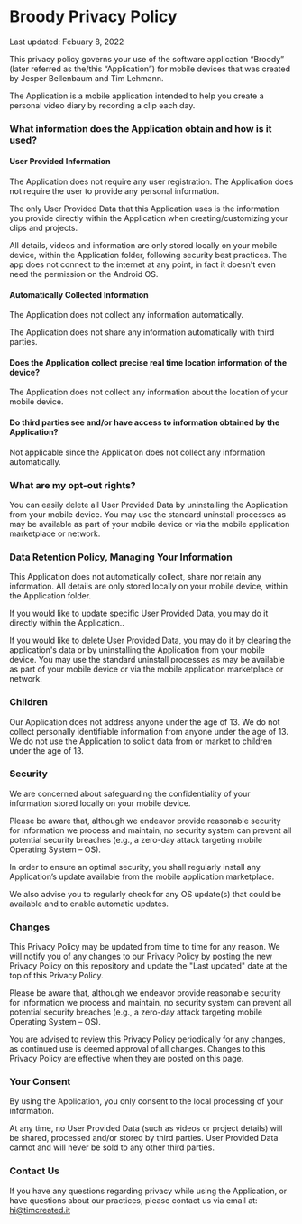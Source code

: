 # Broody Privacy Policy
Last updated: Febuary 8, 2022

This privacy policy governs your use of the software application “Broody” (later referred as the/this “Application”) for mobile devices that was created by Jesper Bellenbaum and Tim Lehmann.

The Application is a mobile application intended to help you create a personal video diary by recording a clip each day.

### What information does the Application obtain and how is it used?

#### User Provided Information

The Application does not require any user registration. The Application does not require the user to provide any personal information.

The only User Provided Data that this Application uses is the information you provide directly within the Application when creating/customizing your clips and projects.

All details, videos and information are only stored locally on your mobile device, within the Application folder, following security best practices.
The app does not connect to the internet at any point, in fact it doesn't even need the permission on the Android OS.

#### Automatically Collected Information

The Application does not collect any information automatically.

The Application does not share any information automatically with third parties.

#### Does the Application collect precise real time location information of the device?
The Application does not collect any information about the location of your mobile device.

#### Do third parties see and/or have access to information obtained by the Application?
Not applicable since the Application does not collect any information automatically.

### What are my opt-out rights?
You can easily delete all User Provided Data by uninstalling the Application from your mobile device. You may use the standard uninstall processes as may be available as part of your mobile device or via the mobile application marketplace or network.

### Data Retention Policy, Managing Your Information

This Application does not automatically collect, share nor retain any information. All details are only stored locally on your mobile device, within the Application folder.

If you would like to update specific User Provided Data, you may do it directly within the Application..

If you would like to delete User Provided Data, you may do it by clearing the application's data or by uninstalling the Application from your mobile device. You may use the standard uninstall processes as may be available as part of your mobile device or via the mobile application marketplace or network.

### Children

Our Application does not address anyone under the age of 13. We do not collect personally identifiable information from anyone under the age of 13. We do not use the Application to solicit data from or market to children under the age of 13.

### Security

We are concerned about safeguarding the confidentiality of your information stored locally on your mobile device.

Please be aware that, although we endeavor provide reasonable security for information we process and maintain, no security system can prevent all potential security breaches (e.g., a zero-day attack targeting mobile Operating System – OS).

In order to ensure an optimal security, you shall regularly install any Application’s update available from the mobile application marketplace.

We also advise you to regularly check for any OS update(s) that could be available and to enable automatic updates.

### Changes

This Privacy Policy may be updated from time to time for any reason. We will notify you of any changes to our Privacy Policy by posting the new Privacy Policy on this repository and update the "Last updated" date at the top of this Privacy Policy.

Please be aware that, although we endeavor provide reasonable security for information we process and maintain, no security system can prevent all potential security breaches (e.g., a zero-day attack targeting mobile Operating System – OS).

You are advised to review this Privacy Policy periodically for any changes, as continued use is deemed approval of all changes. Changes to this Privacy Policy are effective when they are posted on this page.

### Your Consent

By using the Application, you only consent to the local processing of your information.

At any time, no User Provided Data (such as videos or project details) will be shared, processed and/or stored by third parties. User Provided Data cannot and will never be sold to any other third parties.

### Contact Us

If you have any questions regarding privacy while using the Application, or have questions about our practices, please contact us via email at:
[hi@timcreated.it](mailto:hi@timcreated.it)
